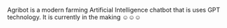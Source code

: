 Agribot is a modern farming Artificial Intelligence chatbot that is uses GPT technology.
It is currently in the making ☺️☺️☺️